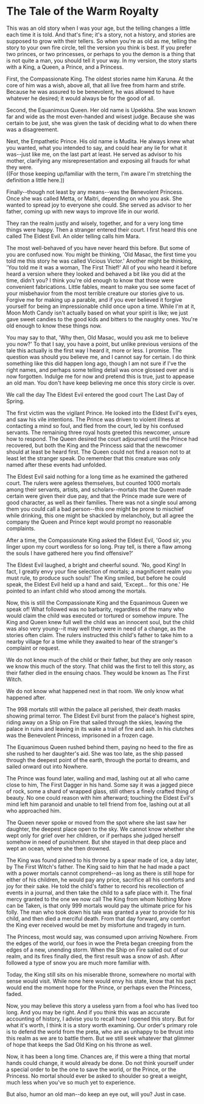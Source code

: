 # The Tale of the Warm Royalty

This was an old story when I was your age, but the telling changes a little each time it is told. And that's fine; it's a story, not a history, and stories are supposed to grow with their tellers. So when you're as old as me, telling the story to your own fire circle, tell the version you think is best. If you prefer two princes, or two princesses, or perhaps to you the demon is a thing that is not quite a man, you should tell it your way. In my version, the story starts with a King, a Queen, a Prince, and a Princess.

First, the Compassionate King. The oldest stories name him Karuna. At the core of him was a wish, above all, that all live free from harm and strife. Because he was assured to be benevolent, he was allowed to have whatever he desired; it would always be for the good of all.

Second, the Equanimous Queen. Her old name is Upekkha. She was known far and wide as the most even-handed and wisest judge. Because she was certain to be just, she was given the task of deciding what to do when there was a disagreement.

Next, the Empathetic Prince. His old name is Mudita. He always knew what you wanted, what you intended to say, and could hear any lie for what it was--just like me, on the last part at least. He served as advisor to his mother, clarifying any misrepresentation and exposing all frauds for what they were.  
((For those keeping up/familiar with the term, I'm aware I'm stretching the definition a little here.))

Finally--though not least by any means--was the Benevolent Princess. Once she was called Metta, or Maitri, depending on who you ask. She wanted to spread joy to everyone she could. She served as advisor to her father, coming up with new ways to improve life in our world.

They ran the realm justly and wisely, together, and for a very long time things were happy. Then a stranger entered their court. I first heard this one called The Eldest Evil. An older telling calls him Mara.

The most well-behaved of you have never heard this before. But some of you are confused now. You might be thinking, 'Old Masac, the first time you told me this story he was called Vicious Victor.' Another might be thinking, 'You told me it was a woman, The First Thief!' All of you who heard it before heard a version where they looked and behaved a bit like you did at the time, didn't you? I think you're old enough to know that those were convenient fabrications. Little fables, meant to make you see some facet of your misbehavior from the most terrible creature our stories give to us. Forgive me for making up a parable, and if you ever believed it forgive yourself for being an impressionable child once upon a time. While I'm at it, Moon Moth Candy isn't actually based on what your spirit is like; we just gave sweet candies to the good kids and bitters to the naughty ones. You're old enough to know these things now.

You may say to that, 'Why then, Old Masac, would you ask me to believe you now?' To that I say, you have a point, but unlike previous versions of the tale this actually is the first way I heard it, more or less. I promise. The question was should you believe me, and I cannot say for certain. I do think something like this did happen long ago, though I am not sure if I've the right names, and perhaps some telling detail was once glossed over and is now forgotten. Indulge me for now and pretend this is true, just to appease an old man. You don't have keep believing me once this story circle is over. 

We call the day The Eldest Evil entered the good court The Last Day of Spring.

The first victim was the vigilant Prince. He looked into the Eldest Evil's eyes, and saw his vile intentions. The Prince was driven to violent illness at contacting a mind so foul, and fled from the court, led by his confused servants. The remaining three royal hosts greeted this newcomer, unsure how to respond. The Queen desired the court adjourned until the Prince had recovered, but both the King and the Princess said that the newcomer should at least be heard first. The Queen could not find a reason not to at least let the stranger speak. Do remember that this creature was only named after these events had unfolded.

The Eldest Evil said nothing for a long time as he examined the gathered court. The rulers were ageless themselves, but counted 1000 mortals among their servants, artists, and scholars--mortals that the Queen made certain were given their due pay, and that the Prince made sure were of good character, as well as their families. There was not a single soul among them you could call a bad person--this one might be prone to mischief while drinking, this one might be shackled by melancholy, but all agree the company the Queen and Prince kept would prompt no reasonable complaints.

After a time, the Compassionate King asked the Eldest Evil, 'Good sir, you linger upon my court wordless for so long. Pray tell, is there a flaw among the souls I have gathered here you find offensive?'

The Eldest Evil laughed, a bright and cheerful sound. 'No, good King! In fact, I greatly envy your fine selection of mortals; a magnificent realm you must rule, to produce such souls!' The King smiled, but before he could speak, the Eldest Evil held up a hand and said, 'Except... for this one.' He pointed to an infant child who stood among the mortals.

Now, this is still the Compassionate King and the Equanimous Queen we speak of! What followed was no barbarity, regardless of the many who would claim the child was executed or tortured or somehow impure. The King and Queen knew full well the child was an innocent soul, but the child was also very young--it may well they were in need of a change, as the stories often claim. The rulers instructed this child's father to take him to a nearby village for a time while they awaited to hear of the stranger's complaint or request.

We do not know much of the child or their father, but they are only reason we know this much of the story. That child was the first to tell this story, as their father died in the ensuing chaos. They would be known as The First Witch.

We do not know what happened next in that room. We only know what happened after.

The 998 mortals still within the palace all perished, their death masks showing primal terror. The Eldest Evil burst from the palace's highest spire, riding away on a Ship on Fire that sailed through the skies, leaving the palace in ruins and leaving in its wake a trail of fire and ash. In his clutches was the Benevolent Princess, imprisoned in a frozen cage.

The Equanimous Queen rushed behind them, paying no heed to the fire as she rushed to her daughter's aid. She was too late, as the ship passed through the deepest point of the earth, through the portal to dreams, and sailed onward out into Nowhere.

The Prince was found later, wailing and mad, lashing out at all who came close to him, The First Dagger in his hand. Some say it was a jagged piece of rock, some a shard of wrapped glass, still others a finely crafted thing of beauty. No one could reason with him afterward; touching the Eldest Evil's mind left him paranoid and unable to tell friend from foe, lashing out at all who approached him.

The Queen never spoke or moved from the spot where she last saw her daughter, the deepest place open to the sky. We cannot know whether she wept only for grief over her children, or if perhaps she judged herself somehow in need of punishment. But she stayed in that deep place and wept an ocean, where she then drowned.

The King was found pinned to his throne by a spear made of ice, a day later, by The First Witch's father. The King said to him that he had made a pact with a power mortals cannot comprehend--as long as there is still hope for either of his children, he would pay any price, sacrifice all his comforts and joy for their sake. He told the child's father to record his recollection of events in a journal, and then take the child to a safe place with it. The final mercy granted to the one we now call The King from whom Nothing More can be Taken, is that only 999 mortals would pay the ultimate price for his folly. The man who took down his tale was granted a year to provide for his child, and then died a merciful death. From that day forward, any comfort the King ever received would be met by misfortune and tragedy in turn.

The Princess, most would say, was consumed upon arriving Nowhere. From the edges of the world, our foes in woe the Preta began creeping from the edges of a new, unending storm. When the Ship on Fire sailed out of our realm, and its fires finally died, the first result was a snow of ash. After followed a type of snow you are much more familiar with.

Today, the King still sits on his miserable throne, somewhere no mortal with sense would visit. While none here would envy his state, know that his pact would end the moment hope for the Prince, or perhaps even the Princess, faded.

Now, you may believe this story a useless yarn from a fool who has lived too long. And you may be right. And if you think this was an accurate accounting of history, I advise you to recall how I opened this story. But for what it's worth, I think it is a story worth examining. Our order's primary role is to defend the world from the preta, who are as unhappy to be thrust into this realm as we are to battle them. But we still seek whatever that glimmer of hope that keeps the Sad Old King on his throne as well.

Now, it has been a long time. Chances are, if this were a thing that mortal hands could change, it would already be done. Do not think yourself under a special order to be the one to save the world, or the Prince, or the Princess. No mortal should ever be asked to shoulder so great a weight, much less when you've so much yet to experience.

But also, humor an old man--do keep an eye out, will you? Just in case.